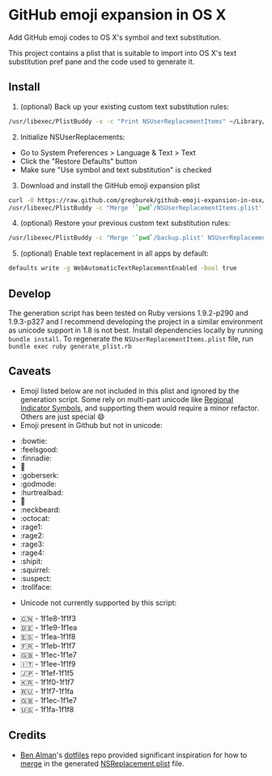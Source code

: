 GitHub emoji expansion in OS X
=============================
Add GitHub emoji codes to OS X's symbol and text substitution.

This project contains a plist that is suitable to import into OS X's text substitution pref pane and the code used to generate it.

Install
-------

1. (optional) Back up your existing custom text substitution rules:
```bash
/usr/libexec/PlistBuddy -x -c "Print NSUserReplacementItems" ~/Library/Preferences/.GlobalPreferences.plist > backup.plist
```

2. Initialize NSUserReplacements:
  - Go to System Preferences > Language & Text > Text
  - Click the "Restore Defaults" button
  - Make sure "Use symbol and text substitution" is checked 

3. Download and install the GitHub emoji expansion plist
```bash
curl -O https://raw.github.com/gregburek/github-emoji-expansion-in-osx/master/NSUserReplacementItems.plist
/usr/libexec/PlistBuddy -c "Merge '`pwd`/NSUserReplacementItems.plist' NSUserReplacementItems" ~/Library/Preferences/.GlobalPreferences.plist
```
4. (optional) Restore your previous custom text substitution rules:
```bash
/usr/libexec/PlistBuddy -c "Merge '`pwd`/backup.plist' NSUserReplacementItems" ~/Library/Preferences/.GlobalPreferences.plist
```
5. (optional) Enable text replacement in all apps by default:
```bash
defaults write -g WebAutomaticTextReplacementEnabled -bool true
```

Develop
-------
The generation script has been tested on Ruby versions 1.9.2-p290 and 1.9.3-p327 and I recommend developing the project in a similar environment as unicode support in 1.8 is not best.
Install dependencies locally by running `bundle install`. To regenerate the `NSUserReplacementItems.plist` file, run `bundle exec ruby generate_plist.rb`

Caveats
----
- Emoji listed below are not included in this plist and ignored by the generation script. Some rely on multi-part unicode like [Regional Indicator Symbols](http://en.wikipedia.org/wiki/Regional_Indicator_Symbol), and supporting them would require a minor refactor. Others are just special :smile:
- Emoji present in Github but not in unicode:
 * :bowtie:
 * :feelsgood:
 * :finnadie:
 * :fu:
 * :goberserk:
 * :godmode:
 * :hurtrealbad:
 * :metal:
 * :neckbeard:
 * :octocat:
 * :rage1:
 * :rage2:
 * :rage3:
 * :rage4:
 * :shipit:
 * :squirrel:
 * :suspect:
 * :trollface:
 - Unicode not currently supported by this script: 
 * :cn: - 1f1e8-1f1f3
 * :de: - 1f1e9-1f1ea
 * :es: - 1f1ea-1f1f8
 * :fr: - 1f1eb-1f1f7
 * :gb: - 1f1ec-1f1e7
 * :it: - 1f1ee-1f1f9
 * :jp: - 1f1ef-1f1f5
 * :kr: - 1f1f0-1f1f7
 * :ru: - 1f1f7-1f1fa
 * :uk: - 1f1ec-1f1e7
 * :us: - 1f1fa-1f1f8

Credits
-------
- [Ben Alman](https://github.com/cowboy)'s [dotfiles](https://github.com/cowboy/dotfiles) repo provided significant inspiration for how to [merge](https://github.com/cowboy/dotfiles/blob/master/source/50_osx.sh) in the generated [NSReplacement.plist](https://github.com/cowboy/dotfiles/blob/master/conf/osx/NSUserReplacementItems.plist) file.
